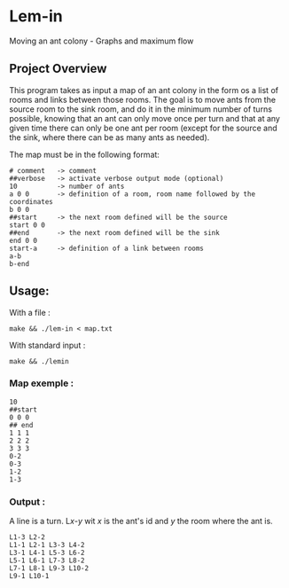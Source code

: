# Lem-in
Moving an ant colony - Graphs and maximum flow

## Project Overview
This program takes as input a map of an ant colony in the form os a list of rooms and links between those rooms. The goal is to move ants from the source room to the sink room, and do it in the minimum number of turns possible, knowing that an ant can only move once per turn and that at any given time there can only be one ant per room (except for the source and the sink, where there can be as many ants as needed).

The map must be in the following format:

```
# comment   -> comment
##verbose   -> activate verbose output mode (optional)
10          -> number of ants
a 0 0       -> definition of a room, room name followed by the coordinates
b 0 0
##start     -> the next room defined will be the source
start 0 0
##end       -> the next room defined will be the sink
end 0 0
start-a     -> definition of a link between rooms
a-b
b-end
```

## Usage:
With a file :
```
make && ./lem-in < map.txt
```
With standard input :
```
make && ./lemin
```

### Map exemple :
```
10
##start
0 0 0
## end
1 1 1
2 2 2
3 3 3
0-2
0-3
1-2
1-3
```

### Output :
A line is a turn.
L*x*-*y* wit *x* is the ant's id and *y* the room where the ant is. 
```
L1-3 L2-2
L1-1 L2-1 L3-3 L4-2
L3-1 L4-1 L5-3 L6-2
L5-1 L6-1 L7-3 L8-2
L7-1 L8-1 L9-3 L10-2
L9-1 L10-1
```
